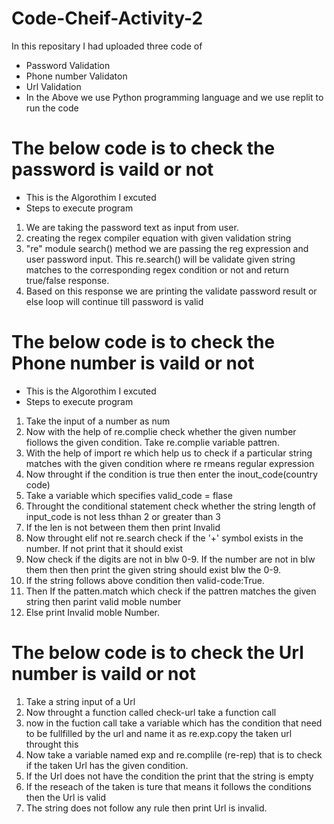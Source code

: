 # Code-Cheif-Activity-2
In this repositary I had uploaded three code of 
* Password Validation
* Phone number Validaton
* Url Validation
* In the Above we use Python programming language and we use replit to run the code
# The below code is to check the password is vaild or not 
* This is the Algorothim I excuted
* Steps to execute program
1. We are taking the password text as input from user.
2. creating the regex  compiler equation with given validation string
3. "re" module search() method we are passing the reg expression and user password input. This re.search() will be validate given string matches to the corresponding regex condition or not and return true/false response.
4. Based on this response we are printing the validate password result or else loop will continue till password is valid
# The below code is to check the Phone number is vaild or not 
* This is the Algorothim I excuted
* Steps to execute program
1. Take the input of a number as num
2. Now with the help of re.complie check whether the given number fiollows the given condition. Take re.complie variable pattren.
3. With the help of import re which help us to check if a particular string matches with the given condition where re rmeans regular expression
4. Now throught if the condition is true then enter the inout_code(country code)
5. Take a variable which specifies valid_code = flase
6. Throught the conditional statement check whether the string length of input_code is not less thhan 2 or greater than 3
7. If the len is not between them then print Invalid 
8. Now throught elif not re.search check if the '+' symbol exists in the number. If not print that it should exist
9. Now check if the digits are not in blw 0-9. If the number are not in blw them then then print the given string should exist blw the 0-9.
10. If the string follows above condition then valid-code:True.
11. Then If the patten.match which check if the pattren matches the given string then parint valid moble number
12. Else print Invalid moble Number.
# The below code is to check the Url number is vaild or not
1. Take a string input of a Url
2. Now throught a function called check-url take a function call 
3. now in the fuction call take a variable which has the condition that need to be fullfilled by the url and name it as re.exp.copy the taken url throught this 
4. Now take a variable named exp and re.complile (re-rep) that is to check if the taken Url has the given condition.
5. If the Url does not have the condition the print that the string is empty
6. If the reseach of the taken is ture that means it follows the conditions then the Url is valid
7. The string does not follow any rule then print Url is invalid.
